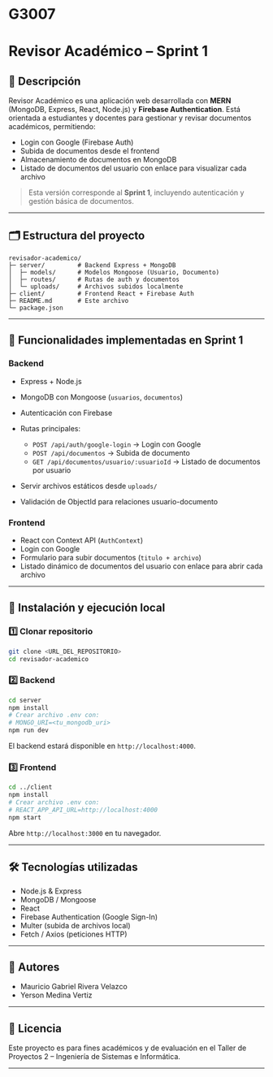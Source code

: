 # G3007
# Revisor Académico – Sprint 1

## 📌 Descripción

Revisor Académico es una aplicación web desarrollada con **MERN** (MongoDB, Express, React, Node.js) y **Firebase Authentication**.
Está orientada a estudiantes y docentes para gestionar y revisar documentos académicos, permitiendo:

* Login con Google (Firebase Auth)
* Subida de documentos desde el frontend
* Almacenamiento de documentos en MongoDB
* Listado de documentos del usuario con enlace para visualizar cada archivo

> Esta versión corresponde al **Sprint 1**, incluyendo autenticación y gestión básica de documentos.

---

## 🗂️ Estructura del proyecto

```
revisador-academico/
├─ server/         # Backend Express + MongoDB
│  ├─ models/      # Modelos Mongoose (Usuario, Documento)
│  ├─ routes/      # Rutas de auth y documentos
│  └─ uploads/     # Archivos subidos localmente
├─ client/         # Frontend React + Firebase Auth
├─ README.md       # Este archivo
└─ package.json
```

---

## 🔹 Funcionalidades implementadas en Sprint 1

### Backend

* Express + Node.js
* MongoDB con Mongoose (`usuarios`, `documentos`)
* Autenticación con Firebase
* Rutas principales:

  * `POST /api/auth/google-login` → Login con Google
  * `POST /api/documentos` → Subida de documento
  * `GET /api/documentos/usuario/:usuarioId` → Listado de documentos por usuario
* Servir archivos estáticos desde `uploads/`
* Validación de ObjectId para relaciones usuario-documento

### Frontend

* React con Context API (`AuthContext`)
* Login con Google
* Formulario para subir documentos (`titulo + archivo`)
* Listado dinámico de documentos del usuario con enlace para abrir cada archivo

---

## 🚀 Instalación y ejecución local

### 1️⃣ Clonar repositorio

```bash
git clone <URL_DEL_REPOSITORIO>
cd revisador-academico
```

### 2️⃣ Backend

```bash
cd server
npm install
# Crear archivo .env con:
# MONGO_URI=<tu_mongodb_uri>
npm run dev
```

El backend estará disponible en `http://localhost:4000`.

### 3️⃣ Frontend

```bash
cd ../client
npm install
# Crear archivo .env con:
# REACT_APP_API_URL=http://localhost:4000
npm start
```

Abre `http://localhost:3000` en tu navegador.

---

## 🛠️ Tecnologías utilizadas

* Node.js & Express
* MongoDB / Mongoose
* React
* Firebase Authentication (Google Sign-In)
* Multer (subida de archivos local)
* Fetch / Axios (peticiones HTTP)

---

## 📝 Autores

* Mauricio Gabriel Rivera Velazco
* Yerson Medina Vertiz

---

## 📌 Licencia

Este proyecto es para fines académicos y de evaluación en el Taller de Proyectos 2 – Ingeniería de Sistemas e Informática.

---
